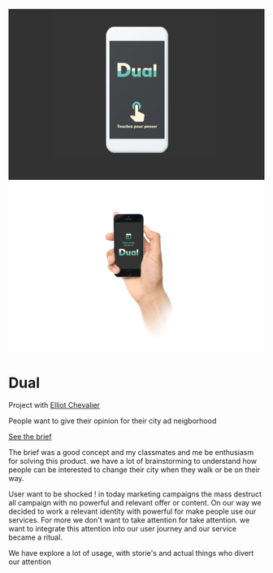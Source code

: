 ![Welcome page of our EPO project](../../assets/dual/cover2.png)
<img class="phantom" src="../../assets/dual/cover.png"></img>
# Dual

Project with [Elliot Chevalier](http://elliotchevalier.com/)

People want to give their opinion for their city ad neigborhood

[See the brief](http://elliotchevalier.com/)

The brief was a good concept and my classmates and me be enthusiasm for solving this product.
we have a lot of brainstorming to understand how people can be interested to change their city when they walk or be on their way.

User want to be shocked ! in today marketing campaigns the mass destruct all campaign with no powerful and relevant offer or content.
On our way we decided to work a relevant identity with powerful for make people use our services. 
For more we don't want to take attention for take attention. we want to integrate this attention into our user journey 
and our service became a ritual.

We have explore a lot of usage, with storie's and actual things who divert our attention